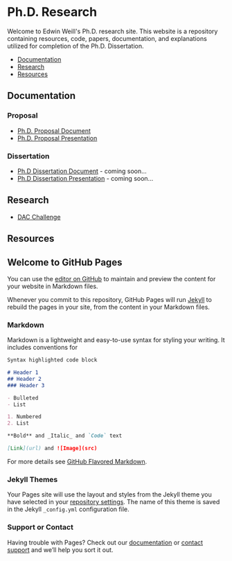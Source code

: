 # Ph.D. Research

Welcome to Edwin Weill's Ph.D. research site.  This website is a repository containing resources, code, papers, documentation, and explanations utilized for completion of the Ph.D. Dissertation.


  * <a href="#documentation">Documentation</a>
  * <a href="#research">Research</a>
  * <a href="#resources">Resources</a>

<a name="documentation">

## Documentation

### Proposal

* [Ph.D. Proposal Document](https://drive.google.com/open?id=1pj0TaFCr7APWInJg3aZ7i5krZ_5SDTeW)
* [Ph.D. Proposal Presentation](https://drive.google.com/open?id=14TapGaQ2NDzFs384HUVxfoaA7bLvbvFt)

### Dissertation

* [Ph.D Dissertation Document]() - coming soon...
* [Ph.D Dissertation Presentation]() - coming soon...

<a name="research">

## Research

* [DAC Challenge](projects/dac.md)

<a name="resources">

## Resources


## Welcome to GitHub Pages

You can use the [editor on GitHub](https://github.com/eweill/phd-research-site/edit/master/README.md) to maintain and preview the content for your website in Markdown files.

Whenever you commit to this repository, GitHub Pages will run [Jekyll](https://jekyllrb.com/) to rebuild the pages in your site, from the content in your Markdown files.

### Markdown

Markdown is a lightweight and easy-to-use syntax for styling your writing. It includes conventions for

```markdown
Syntax highlighted code block

# Header 1
## Header 2
### Header 3

- Bulleted
- List

1. Numbered
2. List

**Bold** and _Italic_ and `Code` text

[Link](url) and ![Image](src)
```

For more details see [GitHub Flavored Markdown](https://guides.github.com/features/mastering-markdown/).

### Jekyll Themes

Your Pages site will use the layout and styles from the Jekyll theme you have selected in your [repository settings](https://github.com/eweill/phd-research-site/settings). The name of this theme is saved in the Jekyll `_config.yml` configuration file.

### Support or Contact

Having trouble with Pages? Check out our [documentation](https://help.github.com/categories/github-pages-basics/) or [contact support](https://github.com/contact) and we’ll help you sort it out.
